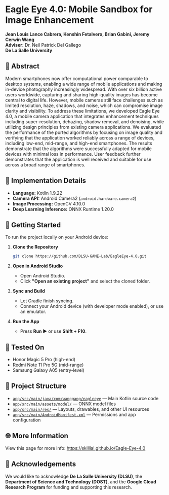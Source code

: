 # Eagle Eye 4.0: Mobile Sandbox for Image Enhancement

**Jean Louis Lance Cabrera, Kenshin Fetalvero, Brian Gabini, Jeremy Cerwin Wang**  
**Adviser:** Dr. Neil Patrick Del Gallego  
**De La Salle University**



## 📄 Abstract

Modern smartphones now offer computational power comparable to desktop systems, enabling a wide range of mobile applications and making in-device photography increasingly widespread. With over six billion active users worldwide, capturing and sharing high-quality images has become central to digital life. However, mobile cameras still face challenges such as limited resolution, haze, shadows, and noise, which can compromise image clarity and visibility. To address these limitations, we developed Eagle Eye 4.0, a mobile camera application that integrates enhancement techniques including super-resolution, dehazing, shadow removal, and denoising, while utilizing design principles from existing camera applications. We evaluated the performance of the ported algorithms by focusing on image quality and verifying that the application worked reliably across a range of devices, including low-end, mid-range, and high-end smartphones. The results demonstrate that the algorithms were successfully adapted for mobile devices with minimal loss in performance. User feedback further demonstrates that the application is well received and suitable for use across a broad range of smartphones.


## 🚀 Implementation Details

- **Language:** Kotlin 1.9.22  
- **Camera API:** Android Camera2 (`android.hardware.camera2`)  
- **Image Processing:** OpenCV 4.10.0  
- **Deep Learning Inference:** ONNX Runtime 1.20.0  

## 🔧 Getting Started

To run the project locally on your Android device:

1. **Clone the Repository**  
   ```bash
   git clone https://github.com/DLSU-GAME-Lab/EagleEye-4.0.git
   ```

2. **Open in Android Studio**  
   - Open Android Studio.  
   - Click **"Open an existing project"** and select the cloned folder.

3. **Sync and Build**  
   - Let Gradle finish syncing.  
   - Connect your Android device (with developer mode enabled), or use an emulator.

4. **Run the App**  
   - Press **Run ▶️** or use **Shift + F10**.

## 🧪 Tested On

- Honor Magic 5 Pro (high-end)
- Redmi Note 11 Pro 5G (mid-range)
- Samsung Galaxy A05 (entry-level)

## 📂 Project Structure

- [`app/src/main/java/com/wanggang/eagleeye`](app/src/main/java/com/wanggang/eagleeye) — Main Kotlin source code  
- [`app/src/main/assets/model/`](app/src/main/assets/model) — ONNX model files  
- [`app/src/main/res/`](app/src/main/res) — Layouts, drawables, and other UI resources  
- [`app/src/main/AndroidManifest.xml`](app/src/main/AndroidManifest.xml) — Permissions and app configuration

## 🌐 More Information
View this page for more info: https://skillial.github.io/Eagle-Eye-4.0

## 🙏 Acknowledgements

We would like to acknowledge **De La Salle University (DLSU)**, the **Department of Science and Technology (DOST)**, and the **Google Cloud Research Program** for funding and supporting this research.
